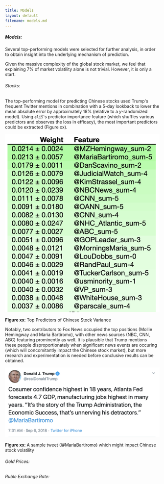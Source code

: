 ```yaml
---
title: Models 
layout: default
filename: models.md
--- 
```


##### Models: 

Several top-performing models were selected for further analysis, in order to obtain insight into the underlying mechanism of prediction. 

Given the massive complexity of the global stock market, we feel that explaining 7% of market volatility alone is not trivial. However, it is only a start.

###### Stocks:

The top-performing model for predicting Chinese stocks used Trump's frequent Twitter mentions in combination with a 5-day lookback to lower the mean absolute error by approximately 18%
(relative to a *y*-randomized model). 
Using `eli5`'s predictor importance feature (which shuffles various predictors and observes the loss in efficacy), the most important predictors could be extracted (Figure xx).

![](assets/img/best_china_pred.png)

**Figure xx**: Top Predictors of Chinese Stock Variance

Notably, two contributors to Fox News occupied the top positions (Mollie Hemingway and Maria Bartiromo), with other news sources (NBC, CNN, ABC) featuring prominently as well. 
It is plausible that Trump mentions these people disproportionately when significant news events are occuring (which will concomitantly impact the Chinese stock market),
but more research and experimentation is needed before conclusive results can be obtained. 

![](assets/img/maria_tweet.png)

**Figure xx**: A sample tweet (@MariaBartiromo) which might impact Chinese stock volatility

###### Gold Prices:

###### Ruble Exchange Rate:

